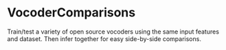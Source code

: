 # VocoderComparisons
Train/test a variety of open source vocoders using the same input features and dataset. Then infer together for easy side-by-side comparisons.
